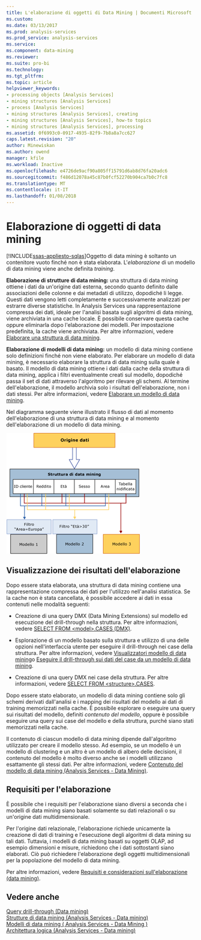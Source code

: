 ```yaml
---
title: L'elaborazione di oggetti di Data Mining | Documenti Microsoft
ms.custom: 
ms.date: 03/13/2017
ms.prod: analysis-services
ms.prod_service: analysis-services
ms.service: 
ms.component: data-mining
ms.reviewer: 
ms.suite: pro-bi
ms.technology: 
ms.tgt_pltfrm: 
ms.topic: article
helpviewer_keywords:
- processing objects [Analysis Services]
- mining structures [Analysis Services]
- process [Analysis Services]
- mining structures [Analysis Services], creating
- mining structures [Analysis Services], how-to topics
- mining structures [Analysis Services], processing
ms.assetid: 0f6993c0-0917-4935-82f9-7b8a8a7cc627
caps.latest.revision: "20"
author: Minewiskan
ms.author: owend
manager: kfile
ms.workload: Inactive
ms.openlocfilehash: e4726de9acf90a805ff15791d6ab8d76fa20adc6
ms.sourcegitcommit: f486d12078a45c87b0fcf52270b904ca7b0c7fc8
ms.translationtype: MT
ms.contentlocale: it-IT
ms.lasthandoff: 01/08/2018
---
```

# <a name="processing-data-mining-objects"></a>Elaborazione di oggetti di data mining
[!INCLUDE[ssas-appliesto-sqlas](../../includes/ssas-appliesto-sqlas.md)]Oggetto di data mining è soltanto un contenitore vuoto finché non è stata elaborata. L'*elaborazione* di un modello di data mining viene anche definita *training*.  
  
 **Elaborazione di strutture di data mining:** una struttura di data mining ottiene i dati da un'origine dati esterna, secondo quanto definito dalle associazioni delle colonne e dai metadati di utilizzo, dopodiché li legge. Questi dati vengono letti completamente e successivamente analizzati per estrarre diverse statistiche. In Analysis Services una rappresentazione compressa dei dati, ideale per l'analisi basata sugli algoritmi di data mining, viene archiviata in una cache locale. È possibile conservare questa cache oppure eliminarla dopo l'elaborazione dei modelli. Per impostazione predefinita, la cache viene archiviata. Per altre informazioni, vedere [Elaborare una struttura di data mining](../../analysis-services/data-mining/process-a-mining-structure.md).  
  
 **Elaborazione di modelli di data mining:** un modello di data mining contiene solo definizioni finché non viene elaborato. Per elaborare un modello di data mining, è necessario elaborare la struttura di data mining sulla quale è basato. Il modello di data mining ottiene i dati dalla cache della struttura di data mining, applica i filtri eventualmente creati sul modello, dopodiché passa il set di dati attraverso l'algoritmo per rilevare gli schemi. Al termine dell'elaborazione, il modello archivia solo i risultati dell'elaborazione, non i dati stessi. Per altre informazioni, vedere [Elaborare un modello di data mining](../../analysis-services/data-mining/process-a-mining-model.md).  
  
 Nel diagramma seguente viene illustrato il flusso di dati al momento dell'elaborazione di una struttura di data mining e al momento dell'elaborazione di un modello di data mining.  
  
 ![Elaborazione dei dati: origine-struttura modello](../../analysis-services/data-mining/media/dmcon-modelarch.gif "l'elaborazione dei dati: origine-struttura al modello")  
  
## <a name="viewing-the-results-of-processing"></a>Visualizzazione dei risultati dell'elaborazione  
 Dopo essere stata elaborata, una struttura di data mining contiene una rappresentazione compressa dei dati per l'utilizzo nell'analisi statistica. Se la cache non è stata cancellata, è possibile accedere ai dati in essa contenuti nelle modalità seguenti:  
  
-   Creazione di una query DMX (Data Mining Extensions) sul modello ed esecuzione del drill-through nella struttura. Per altre informazioni, vedere [SELECT FROM &#60;model&#62;.CASES &#40;DMX&#41;](../../dmx/select-from-model-cases-dmx.md).  
  
-   Esplorazione di un modello basato sulla struttura e utilizzo di una delle opzioni nell'interfaccia utente per eseguire il drill-through nei case della struttura. Per altre informazioni, vedere [Visualizzatori modello di data mining](../../analysis-services/data-mining/data-mining-model-viewers.md)o [Eseguire il drill-through sui dati del case da un modello di data mining](../../analysis-services/data-mining/drill-through-to-case-data-from-a-mining-model.md).  
  
-   Creazione di una query DMX nei case della struttura. Per altre informazioni, vedere [SELECT FROM &#60;structure&#62;.CASES](../../dmx/select-from-structure-cases.md).  
  
 Dopo essere stato elaborato, un modello di data mining contiene solo gli schemi derivati dall'analisi e i mapping dei risultati del modello ai dati di training memorizzati nella cache. È possibile esplorare o eseguire una query sui risultati del modello, definiti *contenuto del modello*, oppure è possibile eseguire una query sui case del modello e della struttura, purché siano stati memorizzati nella cache.  
  
 Il contenuto di ciascun modello di data mining dipende dall'algoritmo utilizzato per creare il modello stesso. Ad esempio, se un modello è un modello di clustering e un altro è un modello di albero delle decisioni, il contenuto del modello è molto diverso anche se i modelli utilizzano esattamente gli stessi dati. Per altre informazioni, vedere [Contenuto del modello di data mining &#40;Analysis Services - Data Mining&#41;](../../analysis-services/data-mining/mining-model-content-analysis-services-data-mining.md).  
  
## <a name="processing-requirements"></a>Requisiti per l'elaborazione  
 È possibile che i requisiti per l'elaborazione siano diversi a seconda che i modelli di data mining siano basati solamente su dati relazionali o su un'origine dati multidimensionale.  
  
 Per l'origine dati relazionale, l'elaborazione richiede unicamente la creazione di dati di training e l'esecuzione degli algoritmi di data mining su tali dati. Tuttavia, i modelli di data mining basati su oggetti OLAP, ad esempio dimensioni e misure, richiedono che i dati sottostanti siano elaborati. Ciò può richiedere l'elaborazione degli oggetti multidimensionali per la popolazione del modello di data mining.  
  
 Per altre informazioni, vedere [Requisiti e considerazioni sull'elaborazione &#40;data mining&#41;](../../analysis-services/data-mining/processing-requirements-and-considerations-data-mining.md).  
  
## <a name="see-also"></a>Vedere anche  
 [Query drill-through &#40;Data mining&#41;](../../analysis-services/data-mining/drillthrough-queries-data-mining.md)   
 [Strutture di data mining &#40;Analysis Services - Data mining&#41;](../../analysis-services/data-mining/mining-structures-analysis-services-data-mining.md)   
 [Modelli di data mining &#40; Analysis Services - Data Mining &#41;](../../analysis-services/data-mining/mining-models-analysis-services-data-mining.md)   
 [Architettura logica &#40;Analysis Services - Data mining&#41;](../../analysis-services/data-mining/logical-architecture-analysis-services-data-mining.md)  
  
  
